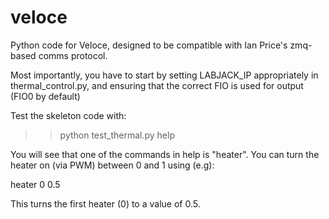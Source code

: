 # veloce
Python code for Veloce, designed to be compatible with Ian Price's zmq-based comms protocol.

Most importantly, you have to start by setting LABJACK_IP appropriately in thermal_control.py,
and ensuring that the correct FIO is used for output (FIO0 by default)

Test the skeleton code with:
>> python test_thermal.py
help

You will see that one of the commands in help is "heater". You can turn the 
heater on (via PWM) between 0 and 1 using (e.g):

heater 0 0.5

This turns the first heater (0) to a value of 0.5. 
